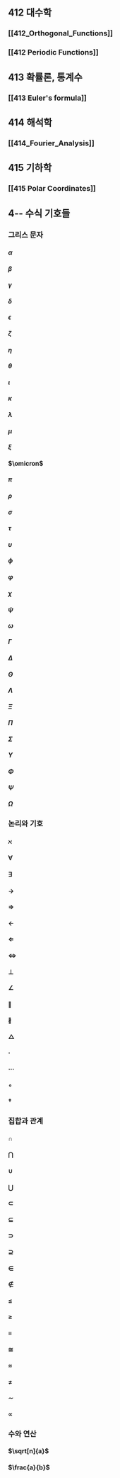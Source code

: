 ## 412 대수학
### [[412_Orthogonal_Functions]]
### [[412 Periodic Functions]]
## 413 확률론, 통계수
### [[413 Euler's formula]]

## 414 해석학
### [[414_Fourier_Analysis]]


## 415 기하학
### [[415 Polar Coordinates]]

## 4-- 수식 기호들
### 그리스 문자
#### $\alpha$
#### $\beta$
#### $\gamma$
#### $\delta$
#### $\epsilon$
#### $\zeta$
#### $\eta$
#### $\theta$
#### $\iota$
#### $\kappa$
#### $\lambda$
#### $\mu$
#### $\xi$
#### $\omicron$
#### $\pi$
#### $\rho$
#### $\sigma$
#### $\tau$
#### $\upsilon$
#### $\phi$
#### $\varphi$
#### $\chi$
#### $\psi$
#### $\omega$


#### $\Gamma$
#### $\Delta$
#### $\Theta$
#### $\Lambda$
#### $\Xi$
#### $\Pi$
#### $\Sigma$

#### $\Upsilon$
#### $\Phi$
#### $\Psi$
#### $\Omega$

### 논리와 기호
#### $\aleph$
#### $\forall$
#### $\exists$
#### $\rightarrow$
#### $\Rightarrow$
#### $\leftarrow$
#### $\Leftarrow$
#### $\Leftrightarrow$


#### $\perp$
#### $\angle$
#### $\parallel$
#### $\nparallel$
#### $\triangle$


#### $\cdot$
#### $\cdots$
#### $\circ$
#### $\dagger$


### 집합과 관계
#### $\cap$
#### $\bigcap$
#### $\cup$
#### $\bigcup$
#### $\subset$
#### $\subseteq$
#### $\supset$
#### $\supseteq$
#### $\in$
#### $\notin$


#### $\le$
#### $\ge$
#### $\equiv$
#### $\cong$
#### $\approx$
#### $\ne$


#### $\sim$
#### $\propto$


### 수와 연산
#### $\sqrt[n]{a}$
#### $\frac{a}{b}$

